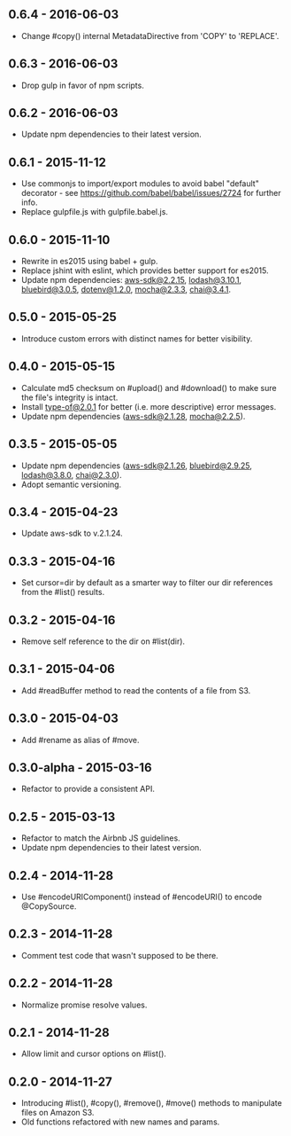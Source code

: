 ## 0.6.4 - 2016-06-03

* Change #copy() internal MetadataDirective from 'COPY' to 'REPLACE'.

## 0.6.3 - 2016-06-03

* Drop gulp in favor of npm scripts.

## 0.6.2 - 2016-06-03

* Update npm dependencies to their latest version.

## 0.6.1 - 2015-11-12

* Use commonjs to import/export modules to avoid babel "default" decorator - see https://github.com/babel/babel/issues/2724 for further info.
* Replace gulpfile.js with gulpfile.babel.js.

## 0.6.0 - 2015-11-10

* Rewrite in es2015 using babel + gulp.
* Replace jshint with eslint, which provides better support for es2015.
* Update npm dependencies: aws-sdk@2.2.15, lodash@3.10.1, bluebird@3.0.5, dotenv@1.2.0, mocha@2.3.3, chai@3.4.1.

## 0.5.0 - 2015-05-25

* Introduce custom errors with distinct names for better visibility.

## 0.4.0 - 2015-05-15

* Calculate md5 checksum on #upload() and #download() to make sure the file's integrity is intact.
* Install type-of@2.0.1 for better (i.e. more descriptive) error messages.
* Update npm dependencies (aws-sdk@2.1.28, mocha@2.2.5).

## 0.3.5 - 2015-05-05

* Update npm dependencies (aws-sdk@2.1.26, bluebird@2.9.25, lodash@3.8.0, chai@2.3.0).
* Adopt semantic versioning.

## 0.3.4 - 2015-04-23

* Update aws-sdk to v.2.1.24.

## 0.3.3 - 2015-04-16

* Set cursor=dir by default as a smarter way to filter our dir references from the #list() results.

## 0.3.2 - 2015-04-16

* Remove self reference to the dir on #list(dir).

## 0.3.1 - 2015-04-06

* Add #readBuffer method to read the contents of a file from S3.

## 0.3.0 - 2015-04-03

* Add #rename as alias of #move.

## 0.3.0-alpha - 2015-03-16

* Refactor to provide a consistent API.

## 0.2.5 - 2015-03-13

* Refactor to match the Airbnb JS guidelines.
* Update npm dependencies to their latest version.

## 0.2.4 - 2014-11-28

* Use #encodeURIComponent() instead of #encodeURI() to encode @CopySource.

## 0.2.3 - 2014-11-28

* Comment test code that wasn't supposed to be there.

## 0.2.2 - 2014-11-28

* Normalize promise resolve values.

## 0.2.1 - 2014-11-28

* Allow limit and cursor options on #list().

## 0.2.0 - 2014-11-27

* Introducing #list(), #copy(), #remove(), #move() methods to manipulate files on Amazon S3.
* Old functions refactored with new names and params.
